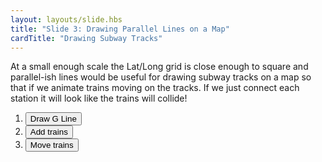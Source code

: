 ```yaml
---
layout: layouts/slide.hbs
title: "Slide 3: Drawing Parallel Lines on a Map"
cardTitle: "Drawing Subway Tracks"
---
```


At a small enough scale the Lat/Long grid is close enough to square and parallel-ish lines would be useful for drawing subway tracks on a map so that if we animate trains moving on the tracks. If we just connect each station it will look like the trains will collide!

<ol class="button-list">
  <li><button onClick="subwayTracks()">Draw G Line</button></li>
  <li><button onClick="addTrains()">Add trains</button></li>
  <li><button onClick="moveTrains()">Move trains</button></li>
</ol>